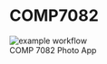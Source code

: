 # COMP7082
![example workflow](https://github.com/TheFerty7/COMP7082/actions/workflows/android.yml/badge.svg) 
<br/>
COMP 7082 Photo App
